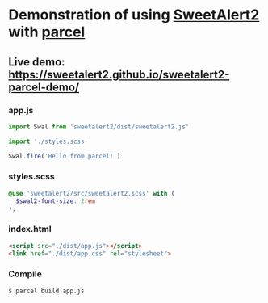 # Demonstration of using [SweetAlert2](https://github.com/sweetalert2/sweetalert2) with [parcel](https://parceljs.org/)

## Live demo: https://sweetalert2.github.io/sweetalert2-parcel-demo/

### app.js

```js
import Swal from 'sweetalert2/dist/sweetalert2.js'

import './styles.scss'

Swal.fire('Hello from parcel!')
```

### styles.scss

```scss
@use 'sweetalert2/src/sweetalert2.scss' with (
  $swal2-font-size: 2rem
);
```

### index.html

```html
<script src="./dist/app.js"></script>
<link href="./dist/app.css" rel="stylesheet">
```

### Compile

```sh
$ parcel build app.js
```
